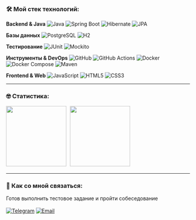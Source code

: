 

### &#128736; Мой стек технологий:

**Backend & Java**
![Java](https://img.shields.io/badge/Java-%23ED8B00.svg?style=for-the-badge&logo=openjdk&logoColor=white)
![Spring Boot](https://img.shields.io/badge/Spring%20Boot-%236DB33F.svg?style=for-the-badge&logo=springboot&logoColor=white)
![Hibernate](https://img.shields.io/badge/Hibernate-%2300758F.svg?style=for-the-badge&logo=hibernate&logoColor=white)
![JPA](https://img.shields.io/badge/JPA-%23CC2927.svg?style=for-the-badge&logo=databricks&logoColor=white)

**Базы данных**
![PostgreSQL](https://img.shields.io/badge/PostgreSQL-%2300758F.svg?style=for-the-badge&logo=postgresql&logoColor=white)
![H2](https://img.shields.io/badge/H2-%2300758F.svg?style=for-the-badge)

**Тестирование**
![JUnit](https://img.shields.io/badge/JUnit5-%2325A162.svg?style=for-the-badge&logo=junit5&logoColor=white)
![Mockito](https://img.shields.io/badge/Mockito-%2300758F.svg?style=for-the-badge)

**Инструменты & DevOps**
![GitHub](https://img.shields.io/badge/GitHub-%23181717.svg?style=for-the-badge&logo=github&logoColor=white)
![GitHub Actions](https://img.shields.io/badge/GitHub%20Actions-%232088FF.svg?style=for-the-badge&logo=githubactions&logoColor=white)
![Docker](https://img.shields.io/badge/Docker-%2300758F.svg?style=for-the-badge&logo=docker&logoColor=white)
![Docker Compose](https://img.shields.io/badge/Docker%20Compose-%2300758F.svg?style=for-the-badge&logo=docker&logoColor=white)
![Maven](https://img.shields.io/badge/Maven-%23C71A36.svg?style=for-the-badge&logo=apache-maven&logoColor=white)

**Frontend & Web**
![JavaScript](https://img.shields.io/badge/JavaScript-%23323330.svg?style=for-the-badge&logo=javascript&logoColor=%23F7DF1E)
![HTML5](https://img.shields.io/badge/HTML5-%23E34F26.svg?style=for-the-badge&logo=html5&logoColor=white)
![CSS3](https://img.shields.io/badge/CSS3-%231572B6.svg?style=for-the-badge&logo=css3&logoColor=white)

---

### &#129299; Статистика:

<div>
  <a href="https://github-readme-stats.vercel.app/api?username=Evgeniy-Dmitriev&hide=contribs&show_icons=true&theme=default">
    <img align="left" height="165" style="margin-right: 10px" src="https://github-readme-stats.vercel.app/api?username=Evgeniy-Dmitriev&hide=contribs&show_icons=true&theme=default" />
  </a>
  <a href="https://github-readme-stats.vercel.app/api/top-langs/?username=Evgeniy-Dmitriev&layout=compact&langs_count=10">
    <img align="left" height="165" src="https://github-readme-stats.vercel.app/api/top-langs/?username=Evgeniy-Dmitriev&layout=compact&langs_count=10" />
  </a>
</div>

<br>
<br>
<br>
<br>
<br>
<br>
<br>
<br>
<br>
<br>

---

### &#128172; Как со мной связаться:
Готов выполнить тестовое задание и пройти собеседование <br><br>
[![Telegram](https://img.shields.io/badge/Telegram-%2326A5E4.svg?style=for-the-badge&logo=telegram&logoColor=white)](https://t.me/EugeneDmitriev)
[![Email](https://img.shields.io/badge/Email-%23D14836.svg?style=for-the-badge&logo=gmail&logoColor=white)](mailto:dmitriew85@yandex.ru)
